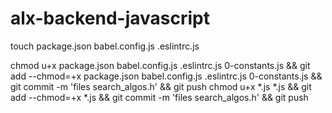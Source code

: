 # alx-backend-javascript

touch package.json babel.config.js .eslintrc.js

chmod u+x package.json babel.config.js .eslintrc.js 0-constants.js && git add --chmod=+x package.json babel.config.js .eslintrc.js 0-constants.js && git commit -m 'files search_algos.h' && git push
chmod u+x  *.js  *.js && git add --chmod=+x  *.js && git commit -m 'files search_algos.h' && git push